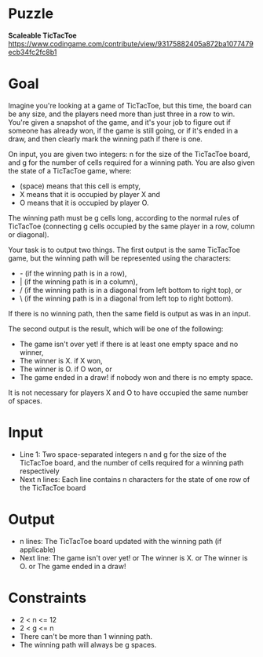 # Puzzle
**Scaleable TicTacToe** https://www.codingame.com/contribute/view/93175882405a872ba1077479ecb34fc2fc8b1

# Goal
Imagine you're looking at a game of TicTacToe, but this time, the board can be any size, and the players need more than just three in a row to win. You're given a snapshot of the game, and it's your job to figure out if someone has already won, if the game is still going, or if it's ended in a draw, and then clearly mark the winning path if there is one.

On input, you are given two integers: n for the size of the TicTacToe board, and g for the number of cells required for a winning path. You are also given the state of a TicTacToe game, where:  
* (space) means that this cell is empty,
* X means that it is occupied by player X and
* O means that it is occupied by player O.

The winning path must be g cells long, according to the normal rules of TicTacToe (connecting g cells occupied by the same player in a row, column or diagonal).

Your task is to output two things. The first output is the same TicTacToe game, but the winning path will be represented using the characters:  
* \- (if the winning path is in a row),
* | (if the winning path is in a column),
* / (if the winning path is in a diagonal from left bottom to right top), or
* \ (if the winning path is in a diagonal from left top to right bottom).
  
If there is no winning path, then the same field is output as was in an input.  

The second output is the result, which will be one of the following:
* The game isn't over yet! if there is at least one empty space and no winner,
* The winner is X. if X won,
* The winner is O. if O won, or
* The game ended in a draw! if nobody won and there is no empty space.

It is not necessary for players X and O to have occupied the same number of spaces.  

# Input
* Line 1: Two space-separated integers n and g for the size of the TicTacToe board, and the number of cells required for a winning path respectively
* Next n lines: Each line contains n characters for the state of one row of the TicTacToe board
  
# Output
* n lines: The TicTacToe board updated with the winning path (if applicable)
* Next line: The game isn't over yet! or The winner is X. or The winner is O. or The game ended in a draw!

# Constraints
* 2 < n <= 12
* 2 < g <= n
* There can't be more than 1 winning path.
* The winning path will always be g spaces.
